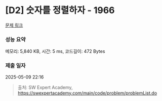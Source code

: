 # [D2] 숫자를 정렬하자 - 1966 

[문제 링크](https://swexpertacademy.com/main/code/problem/problemDetail.do?contestProbId=AV5PrmyKAWEDFAUq) 

### 성능 요약

메모리: 5,840 KB, 시간: 5 ms, 코드길이: 472 Bytes

### 제출 일자

2025-05-09 22:16



> 출처: SW Expert Academy, https://swexpertacademy.com/main/code/problem/problemList.do